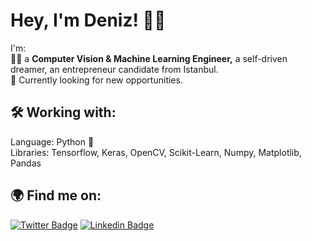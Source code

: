 # Hey, I'm Deniz! :wave::sparkles: 
I'm: \
:man_technologist: a **Computer Vision & Machine Learning Engineer,** a self-driven dreamer, an entrepreneur candidate from Istanbul. \
:seedling: Currently looking for new opportunities.

## :hammer_and_wrench: Working with:
Language: Python :snake: \
Libraries: Tensorflow, Keras, OpenCV, Scikit-Learn, Numpy, Matplotlib, Pandas

## :earth_africa: Find me on:
[![Twitter Badge](https://img.shields.io/badge/-Twitter-1ca0f1?style=flat-square&labelColor=1ca0f1&logo=twitter&logoColor=white&link=https://twitter.com/_diogorodrigues)](https://twitter.com/denizceliktw) [![Linkedin Badge](https://img.shields.io/badge/-LinkedIn-blue?style=flat-square&logo=Linkedin&logoColor=white&link=https://www.linkedin.com/in/harshkumarkhatri/)](https://www.linkedin.com/in/denizcelikln/)
